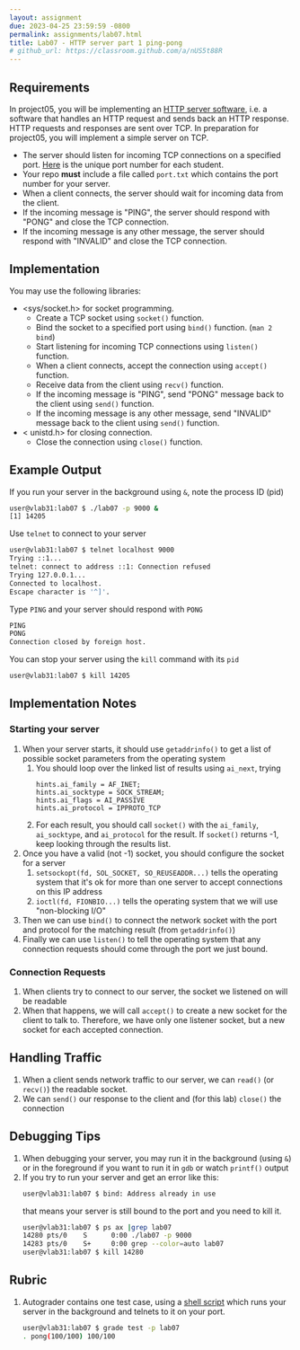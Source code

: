 ```yaml
---
layout: assignment
due: 2023-04-25 23:59:59 -0800
permalink: assignments/lab07.html
title: Lab07 - HTTP server part 1 ping-pong
# github_url: https://classroom.github.com/a/nUS5t88R
---
```


## Requirements

In project05, you will be implementing an [HTTP server software](https://developer.mozilla.org/en-US/docs/Learn/Common_questions/Web_mechanics/What_is_a_web_server), i.e. a software that handles an HTTP request and sends back an HTTP response. HTTP requests and responses are sent over TCP. In preparation for project05, you will implement a simple server on TCP.

- The server should listen for incoming TCP connections on a specified port. [Here](./cs221-s23-port.txt) is the unique port number for each student.
- Your repo **must** include a file called `port.txt` which contains the port number for your server.
- When a client connects, the server should wait for incoming data from the client.
- If the incoming message is "PING", the server should respond with "PONG" and close the TCP connection.
- If the incoming message is any other message, the server should respond with "INVALID" and close the TCP connection.

## Implementation

You may use the following libraries:

- <sys/socket.h> for socket programming.
	- Create a TCP socket using `socket()` function. 
	- Bind the socket to a specified port using `bind()` function. (`man 2 bind`)
	- Start listening for incoming TCP connections using `listen()` function. 
	- When a client connects, accept the connection using `accept()` function.
	- Receive data from the client using `recv()` function.
	- If the incoming message is "PING", send "PONG" message back to the client using `send()` function.
	- If the incoming message is any other message, send "INVALID" message back to the client using `send()` function.
- < unistd.h> for closing connection.
	- Close the connection using `close()` function.	

## Example Output

If you run your server in the background using `&`, note the process ID (pid)
```sh
user@vlab31:lab07 $ ./lab07 -p 9000 &
[1] 14205
```
Use `telnet` to connect to your server 
```sh
user@vlab31:lab07 $ telnet localhost 9000
Trying ::1...
telnet: connect to address ::1: Connection refused
Trying 127.0.0.1...
Connected to localhost.
Escape character is '^]'.
```
Type `PING` and your server should respond with `PONG` 
```sh
PING
PONG
Connection closed by foreign host.
```
You can stop your server using the `kill` command with its `pid`
```sh
user@vlab31:lab07 $ kill 14205
```

## Implementation Notes

### Starting your server

1. When your server starts, it should use `getaddrinfo()` to get a list of possible socket parameters from the operating system
	1. You should loop over the linked list of results using `ai_next`, trying 
		```
		hints.ai_family = AF_INET;
		hints.ai_socktype = SOCK_STREAM;
		hints.ai_flags = AI_PASSIVE
		hints.ai_protocol = IPPROTO_TCP
		```
	1. For each result, you should call `socket()` with the `ai_family`, `ai_socktype`, and `ai_protocol` for the result. If `socket()` returns -1, keep looking through the results list.
1. Once you have a valid (not -1) socket, you should configure the socket for a server
	1. `setsockopt(fd, SOL_SOCKET, SO_REUSEADDR...)` tells the operating system that it's ok for more than one server to accept connections on this IP address 
	1. `ioctl(fd, FIONBIO...)` tells the operating system that we will use "non-blocking I/O" 
1. Then we can use `bind()` to connect the network socket with the port and protocol for the matching result (from `getaddrinfo()`)
1. Finally we can use `listen()` to tell the operating system that any connection requests should come through the port we just bound.

### Connection Requests

1. When clients try to connect to our server, the socket we listened on will be readable
1. When that happens, we will call `accept()` to create a new socket for the client to talk to. Therefore, we have only one listener socket, but a new socket for each accepted connection.

## Handling Traffic

1. When a client sends network traffic to our server, we can `read()` (or `recv()`) the readable socket.
1. We can `send()` our response to the client and (for this lab) `close()` the connection

## Debugging Tips 

1. When debugging your server, you may run it in the background (using `&`) or in the foreground if you want to run it in `gdb` or watch `printf()` output
1. If you try to run your server and get an error like this:
	```sh
	user@vlab31:lab07 $ bind: Address already in use
	```
	that means your server is still bound to the port and you need to kill it.
	```sh
	user@vlab31:lab07 $ ps ax |grep lab07
	14280 pts/0    S      0:00 ./lab07 -p 9000
	14283 pts/0    S+     0:00 grep --color=auto lab07
	user@vlab31:lab07 $ kill 14280
	```

## Rubric

1. Autograder contains one test case, using a [shell script](https://github.com/cs221-s23/tests/blob/main/lab07/test.sh) which runs your server in the background and telnets to it on your port.
	```sh
	user@vlab31:lab07 $ grade test -p lab07
	. pong(100/100) 100/100
	```
